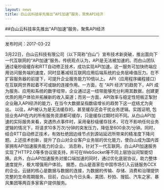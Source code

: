 ```yaml
---
layout: news
title: 白山云科技率先推出“API加速”服务，聚焦API经济
---
```


##白山云科技率先推出“API加速”服务，聚焦API经济

---

发布时间：2017-03-22
 
3月22日，白山云科技有限公司（以下简称“白山”）宣布技术新突破，推出面向下一代互联网的“API加速”服务。传统观点认为，API是无法被加速的。而白山团队通过毫秒级缓存和RTT自动修正技术，成功实现API加速。这一服务可加快终端应用访问服务端的速度，同时显著减轻互联网应用后端系统的业务层峰值压力。在不扩容服务器的前提下，可提升企业服务能力10倍以上。
API（应用程序编程接口）在互联网世界起着不可或缺的连接作用。一方面，在 “API 经济”的趋势下，API 成为服务、应用和系统的数字纽带，企业通过这一纽带能够充分利用其数据，创建更优质的用户体验并拓展新的收入渠道；而另一方面，API效率与稳定性短板正掣肘企业融入API经济的能力，在当今大数据呈指数级增长的趋势下这一症结尤为突出。
以往，API被认为是无法缓存的，甚至缓存还会干扰业务逻辑。实践证明, 包括业务API在内的所有服务资源都可缓存，只是缓存过期时间不同。从白山API加速的实际服务来看，突遇热点事件时，采用毫秒级缓存技术，可在不影响任何业务逻辑的情况下，将请求10多万次/分钟的突发压力，降低至600余次/分钟。同时，结合RTT自动修正技术，有效杜绝因边缘节点到源站延迟所带来的精准度下降问题。上述技术创新，提升了白山对企业客户业务层的优化能力，使白山成为国内首家拥有API加速服务能力的企业。
消息称，针对下一代互联网，白山API加速服务实现了HTTP2.0等多协议层支持，并可在WebSocket等不同上层协议间智能切换。此外，白山API加速服务对接口端加速的同时，通过优化底层协议，助力整体速度提升，极大增强用户体验。
据悉，白山是首家在中国市场引入云链服务CCX的企业。云链的核心是数据与数据的连接，为数据的传输、存储、消费和治理提供完整的生命周期服务。目前，白山为今日头条、美团、秒拍、搜狐、汽车之家、暴风集团等两百多家客户提供服务。
